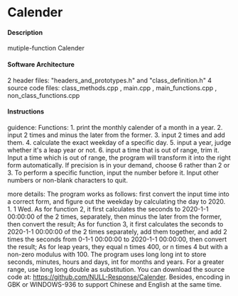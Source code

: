 # Calender

#### Description
mutiple-function Calender

#### Software Architecture
2 header files: "headers_and_prototypes.h" and "class_definition.h"
4 source code files: class_methods.cpp , main.cpp , main_functions.cpp , non_class_functions.cpp

#### Instructions
guidence:
Functions: 1. print the monthly calender of a month in a year.
           2. input 2 times and minus the later from the former.
           3. input 2 times and add them.
           4. calculate the exact weekday of a specific day.
           5. input a year, judge whether it's a leap year or not.
           6. input a time that is out of range, trim it.
Input a time which is out of range, the program will transform it into the right form automatically.
If precision is in your demand, choose 6 rather than 2 or 3.
To perform a specific function, input the number before it. Input other numbers or non-blank characters to quit.

more details:
The program works as follows: first convert the input time into a correct form, and figure out the weekday by calculating the day to 2020. 1. 1 Wed.
As for function 2, it first calculates the seconds to 2020-1-1 00:00:00 of the 2 times, separately, then minus the later from the former, then convert the result;
As for function 3, it first calculates the seconds to 2020-1-1 00:00:00 of the 2 times separately, add them together, and add 2 times the seconds from 0-1-1 00:00:00 to 2020-1-1 00:00:00, then convert the result;
As for leap years, they equal n times 400, or n times 4 but with a non-zero modulus with 100. 
The program uses long long int to store seconds, minutes, hours and days, int for months and years.
For a greater range, use long long double as substitution.
You can download the source code at: https://github.com/NULL-Response/Calender. 
Besides, encoding in GBK or WINDOWS-936 to support Chinese and English at the same time.